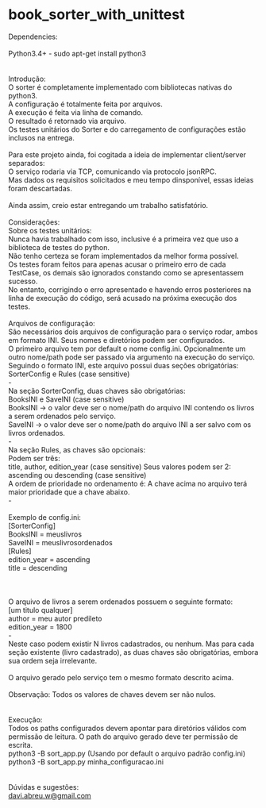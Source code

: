 # book_sorter_with_unittest

Dependencies:<br />
<br />
Python3.4+ - sudo apt-get install python3 <br />
<br />
<br />
Introdução:<br />
O sorter é completamente implementado com bibliotecas nativas do python3.<br />
A configuração é totalmente feita por arquivos.<br />
A execução é feita via linha de comando.<br />
O resultado é retornado via arquivo.<br />
Os testes unitários do Sorter e do carregamento de configurações estão inclusos na entrega.<br />
<br />
Para este projeto ainda, foi cogitada a ideia de implementar client/server separados:<br />
O serviço rodaria via TCP, comunicando via protocolo jsonRPC.<br />
Mas dados os requisitos solicitados e meu tempo dinsponível, essas ideias foram descartadas.<br />
<br />
Ainda assim, creio estar entregando um trabalho satisfatório.<br />
<br />
Considerações:<br />
Sobre os testes unitários:<br />
Nunca havia trabalhado com isso, inclusive é a primeira vez que uso a biblioteca de testes do python.<br />
Não tenho certeza se foram implementados da melhor forma possível.<br />
Os testes foram feitos para apenas acusar o primeiro erro de cada TestCase, os demais são ignorados constando como se apresentassem sucesso.<br />
No entanto, corrigindo o erro apresentado e havendo erros posteriores na linha de execução do código, será acusado na próxima execução dos testes.<br />
<br />
Arquivos de configuração:<br />
São necessários dois arquivos de configuração para o serviço rodar, ambos em formato INI. Seus nomes e diretórios podem ser configurados.<br />
O primeiro arquivo tem por default o nome config.ini. Opcionalmente um outro nome/path pode ser passado via argumento na execução do serviço.<br />
Seguindo o formato INI, este arquivo possui duas seções obrigatórias:<br />
SorterConfig e Rules (case sensitive)<br />
-<br />
Na seção SorterConfig, duas chaves são obrigatórias:<br />
BooksINI e SaveINI (case sensitive)<br />
BooksINI -> o valor deve ser o nome/path do arquivo INI contendo os livros a serem ordenados pelo serviço.<br />
SaveINI -> o valor deve ser o nome/path do arquivo INI a ser salvo com os livros ordenados.<br />
-<br />
Na seção Rules, as chaves são opcionais:<br />
Podem ser três:<br />
title, author, edition_year (case sensitive)
Seus valores podem ser 2:<br />
ascending ou descending (case sensitive)<br />
A ordem de prioridade no ordenamento é: A chave acima no arquivo terá maior prioridade que a chave abaixo.<br />
-<br />
<br />
Exemplo de config.ini:<br />
[SorterConfig]<br />
BooksINI = meuslivros<br />
SaveINI = meuslivrosordenados<br />
[Rules]<br />
edition_year = ascending<br />
title = descending<br />
<br />
<br />
<br />
O arquivo de livros a serem ordenados possuem o seguinte formato:<br />
[um titulo qualquer]<br />
author = meu autor predileto<br />
edition_year = 1800<br />
-<br />
Neste caso podem existir N livros cadastrados, ou nenhum. Mas para cada seção existente (livro cadastrado), as duas chaves são obrigatórias, embora sua ordem seja irrelevante.
<br />
<br />
O arquivo gerado pelo serviço tem o mesmo formato descrito acima.<br />
<br />
Observação: Todos os valores de chaves devem ser não nulos.<br />
<br />
<br />
Execução:<br />
Todos os paths configurados devem apontar para diretórios válidos com permissão de leitura. O path do arquivo gerado deve ter permissão de escrita.<br />
python3 -B sort_app.py (Usando por default o arquivo padrão config.ini)<br />
python3 -B sort_app.py minha_configuracao.ini<br />
<br />
<br />
Dúvidas e sugestões:<br />
davi.abreu.w@gmail.com<br />
<br />